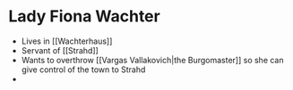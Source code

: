 # Lady Fiona Wachter
* Lives in [[Wachterhaus]]
* Servant of [[Strahd]]
* Wants to overthrow [[Vargas Vallakovich|the Burgomaster]] so she can give control of the town to Strahd
* 